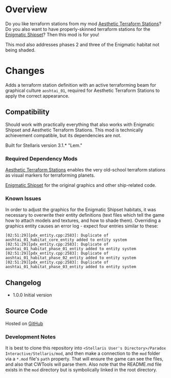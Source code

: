 # Overview

Do you like terraform stations from my mod [Aesthetic Terraform Stations](https://steamcommunity.com/sharedfiles/filedetails/?id=2622411084)?  Do you also want to have properly-skinned terraform stations for the [Enigmatic Shipset](https://steamcommunity.com/sharedfiles/filedetails/?id=2545512457)?  Then this mod is for you!

This mod also addresses phases 2 and three of the Enigmatic habitat not being shaded.

# Changes

Adds a terraform station definition with an active terraforming beam for graphical culture `aoshtai_01`, required for Aesthetic Terraform Stations to apply the correct appearance.

## Compatibility

Should work with practically everything that also works with Enigmatic Shipset and Aesthetic Terraform Stations.  This mod is technically achievement compatible, but its dependencies are not.

Built for Stellaris version 3.1.\* "Lem."

### Required Dependency Mods

[Aesthetic Terraform Stations](https://steamcommunity.com/sharedfiles/filedetails/?id=2622411084) enables the very old-school terraform stations as visual markers for terraforming planets.

[Enigmatic Shipset](https://steamcommunity.com/sharedfiles/filedetails/?id=2545512457) for the original graphics and other ship-related code.

### Known Issues

In order to adjust the graphics for the Enigmatic Shipset habitats, it was necessary to overwrite their entity definitions (text files which tell the game how to attach models and textures, and how to shade them).  Overriding a graphics entity causes an error log - expect four entries similar to these:

```
[02:51:29][pdx_entity.cpp:2583]: Duplicate of aoshtai_01_habitat_core_entity added to entity system
[02:51:29][pdx_entity.cpp:2583]: Duplicate of aoshtai_01_habitat_phase_01_entity added to entity system
[02:51:29][pdx_entity.cpp:2583]: Duplicate of aoshtai_01_habitat_phase_02_entity added to entity system
[02:51:29][pdx_entity.cpp:2583]: Duplicate of aoshtai_01_habitat_phase_03_entity added to entity system
```

## Changelog

* 1.0.0 Initial version

## Source Code

Hosted on [GitHub](https://github.com/corsairmarks/enigmatic_shipset_terraform_station_aesthetic)

### Development Notes

It is best to clone this repository into `<Stellaris User's Directory>/Paradox Interactive/Stellaris/mod`, and then make a connection to the `mod` folder via a `*.mod` file's `path` property.  That will ensure the game can see the files, and also that CWTools will parse them.  Also note that the README.md file exists in the `mod` directory but is symbolically linked in the root directory.